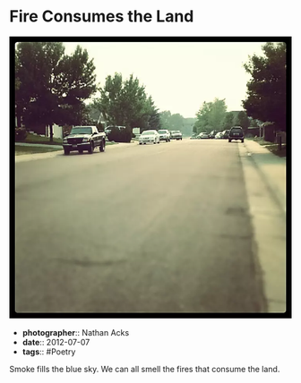 # Fire Consumes the Land

![A suburban street, bathed in a yellow-orange light filtered through thick smoke clouds from nearby forest fires](assets/2012-07-07-fire-consumes-the-land.webp)

* **photographer**:: Nathan Acks  
* **date**:: 2012-07-07
* **tags**:: #Poetry

Smoke fills the blue sky.
We can all smell the fires
that consume the land.
